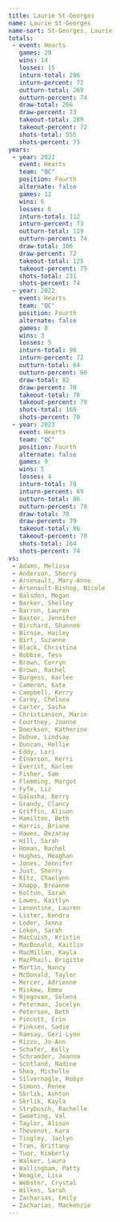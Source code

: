 ```yaml
---
title: Laurie St-Georges
name: Laurie St-Georges
name-sort: St-Georges, Laurie
totals:
 - event: Hearts
   games: 29
   wins: 14
   losses: 15
   inturn-total: 286
   inturn-percent: 72
   outturn-total: 269
   outturn-percent: 74
   draw-total: 266
   draw-percent: 73
   takeout-total: 289
   takeout-percent: 72
   shots-total: 555
   shots-percent: 73
years:
 - year: 2021
   event: Hearts
   team: "QC"
   position: Fourth
   alternate: false
   games: 12
   wins: 6
   losses: 6
   inturn-total: 112
   inturn-percent: 73
   outturn-total: 119
   outturn-percent: 74
   draw-total: 106
   draw-percent: 72
   takeout-total: 125
   takeout-percent: 75
   shots-total: 231
   shots-percent: 74
 - year: 2022
   event: Hearts
   team: "QC"
   position: Fourth
   alternate: false
   games: 8
   wins: 3
   losses: 5
   inturn-total: 96
   inturn-percent: 72
   outturn-total: 64
   outturn-percent: 66
   draw-total: 82
   draw-percent: 70
   takeout-total: 78
   takeout-percent: 70
   shots-total: 160
   shots-percent: 70
 - year: 2023
   event: Hearts
   team: "QC"
   position: Fourth
   alternate: false
   games: 9
   wins: 5
   losses: 4
   inturn-total: 78
   inturn-percent: 69
   outturn-total: 86
   outturn-percent: 78
   draw-total: 78
   draw-percent: 79
   takeout-total: 86
   takeout-percent: 70
   shots-total: 164
   shots-percent: 74
vs:
 - Adams, Melissa
 - Anderson, Sherry
 - Arsenault, Mary-Anne
 - Arsenault-Bishop, Nicole
 - Balsdon, Megan
 - Barker, Shelley
 - Barron, Lauren
 - Baxter, Jennifer
 - Birchard, Shannon
 - Birnie, Hailey
 - Birt, Suzanne
 - Black, Christina
 - Bobbie, Tess
 - Brown, Corryn
 - Brown, Rachel
 - Burgess, Karlee
 - Cameron, Kate
 - Campbell, Kerry
 - Carey, Chelsea
 - Carter, Sasha
 - Christianson, Marie
 - Courtney, Joanne
 - Doerksen, Katherine
 - Dubue, Lindsay
 - Duncan, Hollie
 - Eddy, Lori
 - Einarson, Kerri
 - Everist, Karlee
 - Fisher, Sam
 - Flemming, Margot
 - Fyfe, Liz
 - Galusha, Kerry
 - Grandy, Clancy
 - Griffin, Alison
 - Hamilton, Beth
 - Harris, Briane
 - Hawes, Dezaray
 - Hill, Sarah
 - Homan, Rachel
 - Hughes, Meaghan
 - Jones, Jennifer
 - Just, Sherry
 - Kitz, Chaelynn
 - Knapp, Breanne
 - Koltun, Sarah
 - Lawes, Kaitlyn
 - Lenentine, Lauren
 - Lister, Kendra
 - Loder, Jenna
 - Loken, Sarah
 - MacCuish, Kristin
 - MacDonald, Kaitlin
 - MacMillan, Kayla
 - MacPhail, Brigitte
 - Martin, Nancy
 - McDonald, Taylor
 - Mercer, Adrienne
 - Miskew, Emma
 - Njegovan, Selena
 - Peterman, Jocelyn
 - Peterson, Beth
 - Pincott, Erin
 - Pinksen, Sadie
 - Ramsay, Geri-Lynn
 - Rizzo, Jo-Ann
 - Schafer, Kelly
 - Schraeder, Jeanna
 - Scotland, Nadine
 - Shea, Michelle
 - Silvernagle, Robyn
 - Simons, Renee
 - Skrlik, Ashton
 - Skrlik, Kayla
 - Strybosch, Rachelle
 - Sweeting, Val
 - Taylor, Alison
 - Thevenot, Kara
 - Tingley, Jaclyn
 - Tran, Brittany
 - Tuor, Kimberly
 - Walker, Laura
 - Wallingham, Patty
 - Weagle, Lisa
 - Webster, Crystal
 - Wilkes, Sarah
 - Zacharias, Emily
 - Zacharias, Mackenzie
---
```

